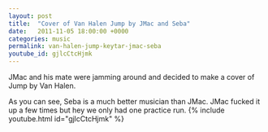 ```yaml
---
layout: post
title:  "Cover of Van Halen Jump by JMac and Seba"
date:   2011-11-05 18:00:00 +0000
categories: music
permalink: van-halen-jump-keytar-jmac-seba
youtube_id: gjlcCtcHjmk
---
```


JMac and his mate were jamming around and decided to make a cover of Jump by Van Halen.
<!--more-->
As you can see, Seba is a much better musician than JMac. JMac fucked it up a few times but hey we only had one practice run.
{% include youtube.html id="gjlcCtcHjmk" %}
